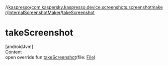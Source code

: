 //[kaspresso](../../index.md)/[com.kaspersky.kaspresso.device.screenshots.screenshotmaker](../index.md)/[InternalScreenshotMaker](index.md)/[takeScreenshot](take-screenshot.md)



# takeScreenshot  
[androidJvm]  
Content  
open override fun [takeScreenshot](take-screenshot.md)(file: [File](https://developer.android.com/reference/kotlin/java/io/File.html))  



